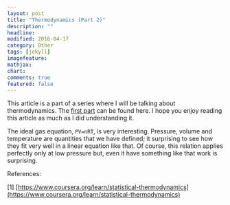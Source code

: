 ```yaml
---
layout: post
title: "Thermodynamics (Part 2)"
description: ""
headline: 
modified: 2016-04-17
category: Other
tags: [jekyll]
imagefeature: 
mathjax: 
chart: 
comments: true
featured: false
---
```


This article is a part of a series where I will be talking about thermodynamics. The [first part](http://psurya1994.github.io/thermodynamics-quantized-energy-levels) can be found here. I hope you enjoy reading this article as much as I did understanding it.

The ideal gas equation, `PV=nRT`, is very interesting. Pressure, volume and temperature are quantities that we have defined; it surprising to see how they fit very well in a linear equation like that. Of course, this relation applies perfectly only at low pressure but, even it have something like that work is surprising. 





References:

[1] [https://www.coursera.org/learn/statistical-thermodynamics](https://www.coursera.org/learn/statistical-thermodynamics)